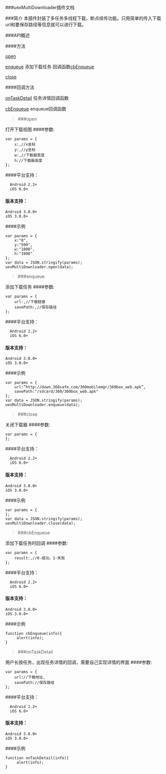 ###uexMultiDownloader插件文档

###简介
本插件封装了多任务多线程下载，断点续传功能。只用简单的传入下载url和要保存路径等信息就可以进行下载。


###API概述

####方法

[open](#open)

[enqueue](#enqueue)
添加下载任务 回调函数[cbEnqueue](#cbenqueue)

[close](#close)

####回调方法

[onTaskDetail](#ontaskdetail)
任务详情回调函数

[cbEnqueue](#cbenqueue)
enqueue回调函数

>###open

打开下载视图
####参数:
```
var params = {
    x:,//x坐标
    y:,//y坐标
    w:,//下载器宽度
    h://下载器高度
};
```


####平台支持：
```
  Android 2.2+
  iOS 6.0+
```
#### 版本支持：
```
Android 3.0.0+
iOS 3.0.0+
```

####示例
```
var params = {
    x:"0",
    y:"500",
    w:"1000",
    h:"1000"
};
var data = JSON.stringify(params);
uexMultiDownloader.open(data);
```

>###enqueue

添加下载任务
####参数:
```
var params = {
    url:,//下载链接
    savePath:,//保存路径
};
```
####平台支持：
```
  Android 2.2+
  iOS 6.0+
```
#### 版本支持：
```
Android 3.0.0+
iOS 3.0.0+
```

####示例
```
var params = {
    url:“http://down.360safe.com/360mobilemgr/360box_web.apk”,
    savePath:"/sdcard/360/360box_web.apk"
};
var data = JSON.stringify(params);
uexMultiDownloader.enqueue(data);
```

>###close

关闭下载器
####参数:
```
var params = {
};
```
####平台支持：
```
  Android 2.2+
  iOS 6.0+
```
#### 版本支持：
```
Android 3.0.0+
iOS 3.0.0+
```

####示例
```
var params = {
};
var data = JSON.stringify(params);
uexMultiDownloader.close(data);
```


>###cbEnqueue

添加下载任务时回调
####参数:
```
var params = {
	result:,//0-成功，1-失败
};
```
####平台支持：
```
  Android 2.2+
  iOS 6.0+
```
#### 版本支持：
```
Android 3.0.0+
iOS 3.0.0+
```

####示例
```
function cbEnqueue(info){
     alert(info);
}
```

>###onTaskDetail

用户长按任务，出现任务详情的回调，需要自己实现详情的界面
####参数:
```
var params = {
    url://下载地址,
    savePath://保存路径
};
```
####平台支持：
```
  Android 2.2+
  iOS 6.0+
```
#### 版本支持：
```
Android 3.0.0+
iOS 3.0.0+
```

####示例
```
function onTaskDetail(info){
     alert(info);
}
```

